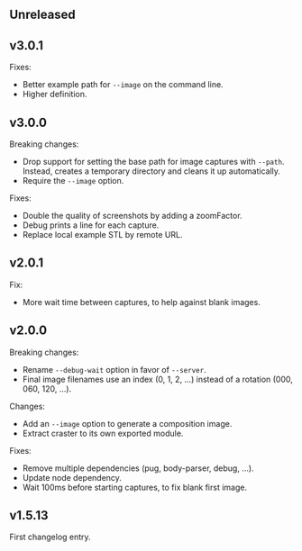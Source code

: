 ## Unreleased

## v3.0.1

Fixes:
- Better example path for `--image` on the command line.
- Higher definition.

## v3.0.0

Breaking changes:
- Drop support for setting the base path for image captures with `--path`.
  Instead, creates a temporary directory and cleans it up automatically.
- Require the `--image` option.

Fixes:
- Double the quality of screenshots by adding a zoomFactor.
- Debug prints a line for each capture.
- Replace local example STL by remote URL.

## v2.0.1

Fix:
- More wait time between captures, to help against blank images.

## v2.0.0

Breaking changes:
- Rename `--debug-wait` option in favor of `--server`.
- Final image filenames use an index (0, 1, 2, …) instead of
  a rotation (000, 060, 120, …).

Changes:
- Add an `--image` option to generate a composition image.
- Extract craster to its own exported module.

Fixes:
- Remove multiple dependencies (pug, body-parser, debug, …).
- Update node dependency.
- Wait 100ms before starting captures, to fix blank first image.

## v1.5.13

First changelog entry.
